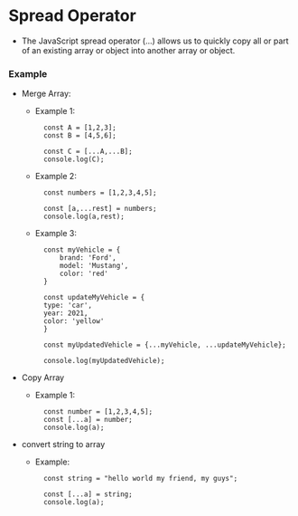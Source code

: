 # Spread Operator

- The JavaScript spread operator (...) allows us to quickly copy all or part of an existing array or object into another array or object.

### Example

- Merge Array:

    - Example 1:

            const A = [1,2,3];
            const B = [4,5,6];

            const C = [...A,...B];
            console.log(C);

    - Example 2:

            const numbers = [1,2,3,4,5];

            const [a,...rest] = numbers;
            console.log(a,rest);

    - Example 3:

            const myVehicle = {
                brand: 'Ford',
                model: 'Mustang',
                color: 'red'
            }
            
            const updateMyVehicle = {
            type: 'car',
            year: 2021, 
            color: 'yellow'
            }

            const myUpdatedVehicle = {...myVehicle, ...updateMyVehicle};

            console.log(myUpdatedVehicle);


- Copy Array

    - Example 1:

            const number = [1,2,3,4,5];
            const [...a] = number;
            console.log(a);

- convert string to array

    - Example:

            const string = "hello world my friend, my guys";

            const [...a] = string;
            console.log(a);